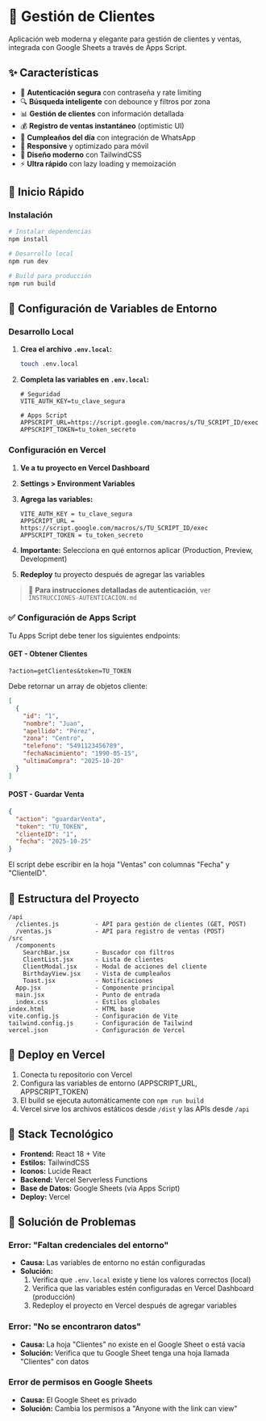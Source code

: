 # 🎯 Gestión de Clientes

Aplicación web moderna y elegante para gestión de clientes y ventas, integrada con Google Sheets a través de Apps Script.

## ✨ Características

- 🔐 **Autenticación segura** con contraseña y rate limiting
- 🔍 **Búsqueda inteligente** con debounce y filtros por zona
- 📊 **Gestión de clientes** con información detallada
- 💰 **Registro de ventas instantáneo** (optimistic UI)
- 🎂 **Cumpleaños del día** con integración de WhatsApp
- 📱 **Responsive** y optimizado para móvil
- 🎨 **Diseño moderno** con TailwindCSS
- ⚡ **Ultra rápido** con lazy loading y memoización

## 🚀 Inicio Rápido

### Instalación

```bash
# Instalar dependencias
npm install

# Desarrollo local
npm run dev

# Build para producción
npm run build
```

## 🔧 Configuración de Variables de Entorno

### Desarrollo Local

1. **Crea el archivo `.env.local`:**
   ```bash
   touch .env.local
   ```

2. **Completa las variables en `.env.local`:**

   ```
   # Seguridad
   VITE_AUTH_KEY=tu_clave_segura
   
   # Apps Script
   APPSCRIPT_URL=https://script.google.com/macros/s/TU_SCRIPT_ID/exec
   APPSCRIPT_TOKEN=tu_token_secreto
   ```

### Configuración en Vercel

1. **Ve a tu proyecto en Vercel Dashboard**
2. **Settings > Environment Variables**
3. **Agrega las variables:**

   ```
   VITE_AUTH_KEY = tu_clave_segura
   APPSCRIPT_URL = https://script.google.com/macros/s/TU_SCRIPT_ID/exec
   APPSCRIPT_TOKEN = tu_token_secreto
   ```

4. **Importante:** Selecciona en qué entornos aplicar (Production, Preview, Development)
5. **Redeploy** tu proyecto después de agregar las variables

> 📖 **Para instrucciones detalladas de autenticación**, ver `INSTRUCCIONES-AUTENTICACION.md`

### ✅ Configuración de Apps Script

Tu Apps Script debe tener los siguientes endpoints:

#### GET - Obtener Clientes
```
?action=getClientes&token=TU_TOKEN
```

Debe retornar un array de objetos cliente:
```json
[
  {
    "id": "1",
    "nombre": "Juan",
    "apellido": "Pérez",
    "zona": "Centro",
    "telefono": "5491123456789",
    "fechaNacimiento": "1990-05-15",
    "ultimaCompra": "2025-10-20"
  }
]
```

#### POST - Guardar Venta
```json
{
  "action": "guardarVenta",
  "token": "TU_TOKEN",
  "clienteID": "1",
  "fecha": "2025-10-25"
}
```

El script debe escribir en la hoja "Ventas" con columnas "Fecha" y "ClienteID".

## 📝 Estructura del Proyecto

```
/api
  /clientes.js          - API para gestión de clientes (GET, POST)
  /ventas.js            - API para registro de ventas (POST)
/src
  /components
    SearchBar.jsx       - Buscador con filtros
    ClientList.jsx      - Lista de clientes
    ClientModal.jsx     - Modal de acciones del cliente
    BirthdayView.jsx    - Vista de cumpleaños
    Toast.jsx           - Notificaciones
  App.jsx               - Componente principal
  main.jsx              - Punto de entrada
  index.css             - Estilos globales
index.html              - HTML base
vite.config.js          - Configuración de Vite
tailwind.config.js      - Configuración de Tailwind
vercel.json             - Configuración de Vercel
```

## 🚀 Deploy en Vercel

1. Conecta tu repositorio con Vercel
2. Configura las variables de entorno (APPSCRIPT_URL, APPSCRIPT_TOKEN)
3. El build se ejecuta automáticamente con `npm run build`
4. Vercel sirve los archivos estáticos desde `/dist` y las APIs desde `/api`

## 🎨 Stack Tecnológico

- **Frontend:** React 18 + Vite
- **Estilos:** TailwindCSS
- **Iconos:** Lucide React
- **Backend:** Vercel Serverless Functions
- **Base de Datos:** Google Sheets (vía Apps Script)
- **Deploy:** Vercel

## 🐛 Solución de Problemas

### Error: "Faltan credenciales del entorno"

- **Causa:** Las variables de entorno no están configuradas
- **Solución:** 
  1. Verifica que `.env.local` existe y tiene los valores correctos (local)
  2. Verifica que las variables estén configuradas en Vercel Dashboard (producción)
  3. Redeploy el proyecto en Vercel después de agregar variables

### Error: "No se encontraron datos"

- **Causa:** La hoja "Clientes" no existe en el Google Sheet o está vacía
- **Solución:** Verifica que tu Google Sheet tenga una hoja llamada "Clientes" con datos

### Error de permisos en Google Sheets

- **Causa:** El Google Sheet es privado
- **Solución:** Cambia los permisos a "Anyone with the link can view"
